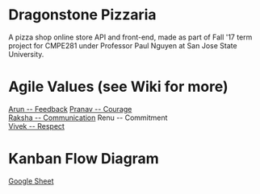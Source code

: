 # Dragonstone Pizzaria
A pizza shop online store API and front-end, made as part of Fall '17 term project for CMPE281 under Professor Paul Nguyen at San Jose State University.

  
# Agile Values (see Wiki for more)
[Arun -- Feedback](https://github.com/nguyensjsu/cmpe281-brogrammers/wiki/Agile-Core-Value-Feedback)
[Pranav -- Courage](https://github.com/nguyensjsu/cmpe281-brogrammers/wiki/Agile-Core-Value-Courage)  
[Raksha 	-- Communication](https://github.com/nguyensjsu/cmpe281-brogrammers/wiki/Agile-Core-Value-Communication)
Renu 	-- Commitment  
[Vivek 	-- Respect](https://github.com/nguyensjsu/cmpe281-brogrammers/wiki/Agile-Core-Value-Respect)

  
# Kanban Flow Diagram
[Google Sheet](https://docs.google.com/spreadsheets/d/1tjzxWAlYaej3zB1PyV0gQtKUqj9LLXnQ6AwsjMwqWHs/edit?ts=59c6b449#gid=2)
